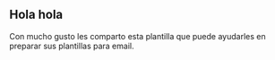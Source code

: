 Hola hola
---------

Con mucho gusto les comparto esta plantilla que puede ayudarles en preparar sus plantillas para email.